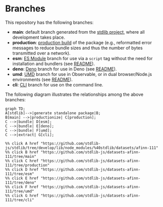 <!--

@license Apache-2.0

Copyright (c) 2023 The Stdlib Authors.

Licensed under the Apache License, Version 2.0 (the "License");
you may not use this file except in compliance with the License.
You may obtain a copy of the License at

    http://www.apache.org/licenses/LICENSE-2.0

Unless required by applicable law or agreed to in writing, software
distributed under the License is distributed on an "AS IS" BASIS,
WITHOUT WARRANTIES OR CONDITIONS OF ANY KIND, either express or implied.
See the License for the specific language governing permissions and
limitations under the License.

-->

# Branches

This repository has the following branches:

-   **main**: default branch generated from the [stdlib project][stdlib-url], where all development takes place.
-   **production**: [production build][production-url] of the package (e.g., reformatted error messages to reduce bundle sizes and thus the number of bytes transmitted over a network).
-   **esm**: [ES Module][esm-url] branch for use via a `script` tag without the need for installation and bundlers (see [README][esm-readme]).
-   **deno**: [Deno][deno-url] branch for use in Deno (see [README][deno-readme]).
-   **umd**: [UMD][umd-url] branch for use in Observable, or in dual browser/Node.js environments (see [README][umd-readme]).
-   **cli**: [CLI][cli-url] branch for use on the command line.

The following diagram illustrates the relationships among the above branches:

```mermaid
graph TD;
A[stdlib]-->|generate standalone package|B;
B[main] -->|productionize| C[production];
C -->|bundle| D[esm];
C -->|bundle| E[deno];
C -->|bundle| F[umd];
C -->|extract| G[cli];

%% click A href "https://github.com/stdlib-js/stdlib/tree/develop/lib/node_modules/%40stdlib/datasets/afinn-111"
%% click B href "https://github.com/stdlib-js/datasets-afinn-111/tree/main"
%% click C href "https://github.com/stdlib-js/datasets-afinn-111/tree/production"
%% click D href "https://github.com/stdlib-js/datasets-afinn-111/tree/esm"
%% click E href "https://github.com/stdlib-js/datasets-afinn-111/tree/deno"
%% click F href "https://github.com/stdlib-js/datasets-afinn-111/tree/umd"
%% click G href "https://github.com/stdlib-js/datasets-afinn-111/tree/cli"
```

[stdlib-url]: https://github.com/stdlib-js/stdlib/tree/develop/lib/node_modules/%40stdlib/datasets/afinn-111
[production-url]: https://github.com/stdlib-js/datasets-afinn-111/tree/production
[deno-url]: https://github.com/stdlib-js/datasets-afinn-111/tree/deno
[deno-readme]: https://github.com/stdlib-js/datasets-afinn-111/blob/deno/README.md
[umd-url]: https://github.com/stdlib-js/datasets-afinn-111/tree/umd
[umd-readme]: https://github.com/stdlib-js/datasets-afinn-111/blob/umd/README.md
[esm-url]: https://github.com/stdlib-js/datasets-afinn-111/tree/esm
[esm-readme]: https://github.com/stdlib-js/datasets-afinn-111/blob/esm/README.md
[cli-url]: https://github.com/stdlib-js/datasets-afinn-111/tree/cli